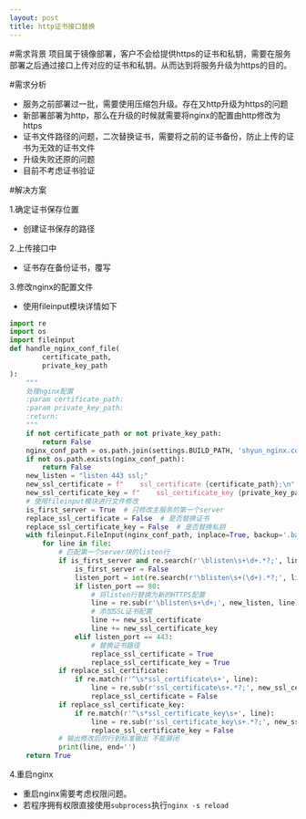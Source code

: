 ```yaml
---
layout: post
title: http证书接口替换
---
```

#需求背景
项目属于镜像部署，客户不会给提供https的证书和私钥，需要在服务部署之后通过接口上传对应的证书和私钥。从而达到将服务升级为https的目的。

#需求分析
- 服务之前部署过一批，需要使用压缩包升级。存在又http升级为https的问题
- 新部署部署为http，那么在升级的时候就需要将nginx的配置由http修改为https
- 证书文件路径的问题，二次替换证书，需要将之前的证书备份，防止上传的证书为无效的证书文件
- 升级失败还原的问题
- 目前不考虑证书验证

#解决方案

1.确定证书保存位置 
- 创建证书保存的路径

2.上传接口中
- 证书存在备份证书，覆写

3.修改nginx的配置文件
- 使用fileinput模块详情如下
```python
import re
import os
import fileinput
def handle_nginx_conf_file(
        certificate_path,
        private_key_path
):
    """
    处理nginx配置
    :param certificate_path:
    :param private_key_path:
    :return:
    """
    if not certificate_path or not private_key_path:
        return False
    nginx_conf_path = os.path.join(settings.BUILD_PATH, 'shyun_nginx.conf')
    if not os.path.exists(nginx_conf_path):
        return False
    new_listen = "listen 443 ssl;"
    new_ssl_certificate = f"    ssl_certificate {certificate_path};\n"
    new_ssl_certificate_key = f"    ssl_certificate_key {private_key_path};\n"
    # 使用fileinput模块进行文件修改
    is_first_server = True  # 只修改主服务的第一个server
    replace_ssl_certificate = False  # 是否替换证书
    replace_ssl_certificate_key = False  # 是否替换私钥
    with fileinput.FileInput(nginx_conf_path, inplace=True, backup='.bak') as file:
        for line in file:
            # 匹配第一个server块的listen行
            if is_first_server and re.search(r'\blisten\s+\d+.*?;', line):
                is_first_server = False
                listen_port = int(re.search(r'\blisten\s+(\d+).*?;', line).group(1))
                if listen_port == 80:
                    # 将listen行替换为新的HTTPS配置
                    line = re.sub(r'\blisten\s+\d+;', new_listen, line)
                    # 添加SSL证书配置
                    line += new_ssl_certificate
                    line += new_ssl_certificate_key
                elif listen_port == 443:
                    # 替换证书路径
                    replace_ssl_certificate = True
                    replace_ssl_certificate_key = True
            if replace_ssl_certificate:
                if re.match(r'^\s*ssl_certificate\s+', line):
                    line = re.sub(r'ssl_certificate\s+.*?;', new_ssl_certificate.strip(), line)
                    replace_ssl_certificate = False
            if replace_ssl_certificate_key:
                if re.match(r'^\s*ssl_certificate_key\s+', line):
                    line = re.sub(r'ssl_certificate_key\s+.*?;', new_ssl_certificate_key.strip(), line)
                    replace_ssl_certificate_key = False
            # 输出修改后的行到标准输出 不能屏闭
            print(line, end='')
    return True
```
4.重启nginx
- 重启nginx需要考虑权限问题。
- 若程序拥有权限直接使用`subprocess`执行`nginx -s reload`